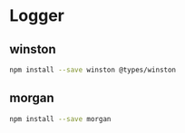 # Logger

## winston

```bash
npm install --save winston @types/winston
```

## morgan

```bash
npm install --save morgan
```
